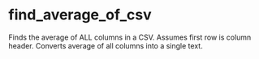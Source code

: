 # find_average_of_csv
Finds the average of ALL columns in a CSV. Assumes first row is column header. Converts average of all columns into a single text.
